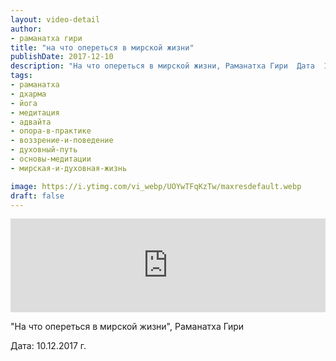 ```yaml
---
layout: video-detail
author:
- раманатха гири
title: "на что опереться в мирской жизни"
publishDate: 2017-12-10
description: "На что опереться в мирской жизни, Раманатха Гири  Дата  10.12.2017 г."
tags: 
- раманатха
- дхарма
- йога
- медитация
- адвайта
- опора-в-практике
- воззрение-и-поведение
- духовный-путь
- основы-медитации
- мирская-и-духовная-жизнь

image: https://i.ytimg.com/vi_webp/UOYwTFqKzTw/maxresdefault.webp
draft: false
---
```


<iframe width="100%" src="https://www.youtube.com/embed/UOYwTFqKzTw" frameborder="0" allowfullscreen=""></iframe> 

 "На что опереться в мирской жизни", Раманатха Гири

 Дата: 10.12.2017 г.

  

 